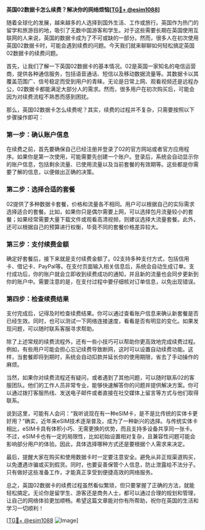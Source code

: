**英国02数据卡怎么续费？解决你的网络烦恼[[TG💪+ @esim1088](https://t.me/s/esim1088)]**

随着全球化的发展，越来越多的人选择到国外生活、工作或旅行。英国作为热门的留学和旅游目的地，吸引了无数中国游客和学生。对于这些需要长期在英国使用互联网的人来说，英国的数据卡成为了不可或缺的一部分。然而，很多人在初次使用英国02数据卡时，可能会遇到续费的问题。今天我们就来聊聊如何轻松搞定英国02数据卡的续费问题。

首先，让我们了解一下英国02数据卡的基本情况。02是英国一家知名的电信运营商，提供各种通信服务，包括语音通话、短信以及移动数据流量等。其数据卡以其覆盖范围广、信号稳定而受到用户的青睐。无论是日常上网、观看视频还是远程办公，02数据卡都能满足大部分人的需求。然而，很多用户在初次购买后，可能会因为对续费流程不熟悉而感到困扰。

那么，英国02数据卡怎么续费呢？其实，续费的过程并不复杂，只需要按照以下步骤操作即可：

### **第一步：确认账户信息**
在续费之前，首先要确保自己已经注册并登录了02的官方网站或者官方应用程序。如果你是第一次使用，可能需要先创建一个账户。登录后，系统会自动显示你的账户信息，包括剩余流量、已使用流量以及当前套餐的有效期等。这些都是你需要了解的信息，以便做出正确的决策。

### **第二步：选择合适的套餐**
02提供了多种数据卡套餐，价格和流量各不相同。用户可以根据自己的实际需求选择适合的套餐。比如，如果你只是偶尔需要上网，可以选择包月流量较小的套餐；如果经常需要大量下载文件或观看高清视频，则建议选择大流量套餐。此外，还可以根据自己的预算进行权衡，毕竟不同的套餐价格差异较大。

### **第三步：支付续费金额**
确定好套餐后，接下来就是支付续费金额了。02支持多种支付方式，包括信用卡、借记卡、PayPal等。在支付页面输入相关信息后，系统会自动生成订单。支付成功后，你的账户就会立即收到续费成功的通知，并且新的流量也会同步更新到你的账户中。需要注意的是，在支付过程中要仔细核对订单信息，以免出现错误。

### **第四步：检查续费结果**
支付完成后，记得及时检查续费结果。你可以通过查看账户信息来确认新套餐是否已经生效。同时，也可以测试一下网络连接速度，看看是否有明显的变化。如果发现问题，可以随时联系客服寻求帮助。

除了上述常规的续费流程外，还有一些小技巧可以帮助你更高效地完成续费过程。例如，有些用户可能会担心忘记续费导致断网，这时可以设置自动续费功能。这样，当套餐即将到期时，系统会自动扣款并延长你的使用期限，省去了手动操作的麻烦。

当然，如果你对续费流程还有疑问，或者遇到了其他问题，可以随时联系02的客服团队。他们的工作人员非常专业，能够快速解答你的问题并提供解决方案。你可以通过拨打客服热线、发送电子邮件或者直接在社交媒体上留言等方式与他们取得联系。

说到这里，可能有人会问：“我听说现在有一种eSIM卡，是不是比传统的实体卡更好用？”确实，近年来eSIM技术逐渐普及，成为了一种新兴的选择。与传统实体卡相比，eSIM卡具有体积小巧、无需更换的优势，而且支持多设备共享同一张卡。不过，eSIM卡也有一定的局限性，比如初始设置相对复杂，且兼容性问题可能会影响部分用户的体验。因此，具体选择哪种方式还是要根据个人需求来决定。

最后，提醒大家在购买和使用数据卡时一定要注意安全。避免从非正规渠道购买，以免遭遇诈骗或买到假货。同时，也要妥善保管个人信息，防止泄露给不法分子。只有做好这些准备工作，才能真正享受到便捷高效的网络服务。

总之，英国02数据卡的续费过程虽然看似繁琐，但只要掌握了正确的方法，就能轻松搞定。无论你是留学生、游客还是商务人士，都可以通过合理的规划和管理，让自己的网络体验更加顺畅。希望这篇文章能对你有所帮助，祝你在英国的生活和学习一切顺利！

[[TG💪+ @esim1088](https://t.me/s/esim1088) ![Image](https://i.postimg.cc/4NQfJmqS/Snipaste-2025-05-13-00-14-12.png)]